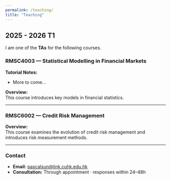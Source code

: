 ```yaml
---
permalink: /teaching/
title: "Teaching"
---
```

## 2025 - 2026 T1

I am one of the **TAs** for the following courses.

### RMSC4003 — Statistical Modelling in Financial Markets

**Tutorial Notes:**   
- More to come...

**Overview:**  
This course introduces key models in financial statistics.

---

### RMSC6002 — Credit Risk Management

**Overview:**  
This course examines the evolution of credit risk management and introduces risk measurement methods.

---

### Contact
- **Email:** pascalsun@link.cuhk.edu.hk  
- **Consultation:** Through appointment · responses within 24–48h
